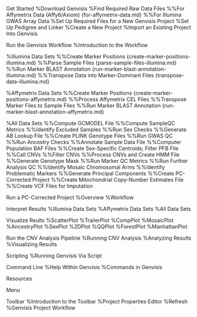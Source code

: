 Get Started
%Download Genvisis
%Find Required Raw Data Files
%%For Affymetrix Data (Affy6/Axiom) {for-affymetrix-data.md}
%%For Illumina GWAS Array Data
%Set Up Required Files for a New Genvisis Project
%Set Up Pedigree and Linker
%Create a New Project
%Import an Existing Project Into Genvisis

Run the Genvisis Workflow
%Introduction to the Workflow

%Illumina Data Sets
%%Create Marker Positions {create-marker-positions-illumina.md}
%%Parse Sample Files {parse-sample-files-illumina.md}
%%Run Marker BLAST Annotation {run-marker-blast-annotation-illumina.md}
%%Transpose Data into Marker-Dominant Files {transpose-data-illumina.md}

%Affymetrix Data Sets
%%Create Marker Positions {create-marker-positions-affymetrix.md}
%%Process Affymetrix CEL Files 
%%Transpose Marker Files to Sample Files
%%Run Marker BLAST Annotation {run-marker-blast-annotation-affymetrix.md}

%All Data Sets
%%Compute GCMODEL File
%%Compute SampleQC Metrics
%%Identify Excluded Samples
%%Run Sex Checks
%%Generate AB Lookup File
%%Create PLINK Genotype Files
%%Run GWAS QC 
%%Run Ancestry Checks
%%Annotate Sample Data File
%%Computer Population BAF Files
%%Create Sex-Specific Centroids; Filter PFB File
%%Call CNVs
%%Filter CNVs
%%Process CNVs and Create HMM File
%%Generate Genotype Mask
%%Run Marker QC Metrics
%%Run Further Analysis QC
%%Identify Mosaic Chromosomal Arms
%%Identify Problematic Markers
%%Generate Principal Components
%%Create PC-Corrected Project
%%Create Mitochondrial Copy-Number Estimates File
%%Create VCF Files for Imputation

Run a PC-Corrected Project
%Overview
%Workflow

Interpret Results
%Illumina Data Sets
%Affymetrix Data Sets
%All Data Sets

Visualize Reults
%ScatterPlot
%TrailerPlot
%CompPlot
%MosaicPlot
%AncestryPlot
%SexPlot
%2DPlot
%QQPlot
%ForestPlot
%ManhattanPlot

Run the CNV Analysis Pipeline
%Running CNV Analysis
%Analyzing Results
%Visualizing Results

Scripting
%Running Genvisis Via Script

Command Line
%Help Within Genvisis
%Commands in Genvisis

Resources

Menu

Toolbar
%Introduction to the Toolbar
%Project Properties Editor
%Refresh
%Genvisis Project Workflow
